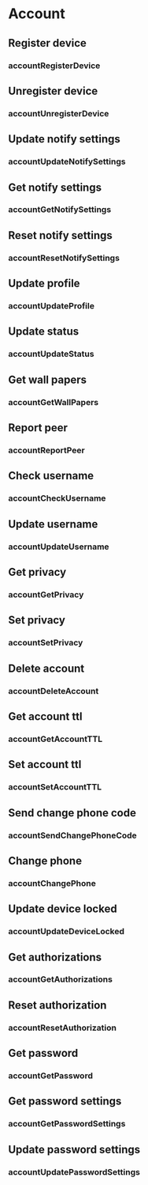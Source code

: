 # Account

## Register device

### accountRegisterDevice

## Unregister device

### accountUnregisterDevice

## Update notify settings

### accountUpdateNotifySettings

## Get notify settings

### accountGetNotifySettings

## Reset notify settings

### accountResetNotifySettings

## Update profile

### accountUpdateProfile

## Update status

### accountUpdateStatus

## Get wall papers

### accountGetWallPapers

## Report peer

### accountReportPeer

## Check username

### accountCheckUsername

## Update username

### accountUpdateUsername

## Get privacy

### accountGetPrivacy

## Set privacy

### accountSetPrivacy

## Delete account

### accountDeleteAccount

## Get account ttl

### accountGetAccountTTL

## Set account ttl

### accountSetAccountTTL

## Send change phone code

### accountSendChangePhoneCode

## Change phone

### accountChangePhone

## Update device locked

### accountUpdateDeviceLocked

## Get authorizations

### accountGetAuthorizations

## Reset authorization

### accountResetAuthorization

## Get password

### accountGetPassword

## Get password settings

### accountGetPasswordSettings

## Update password settings

### accountUpdatePasswordSettings


